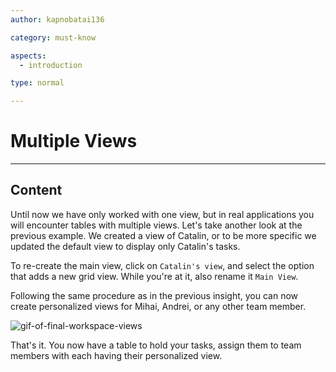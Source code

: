 ```yaml
---
author: kapnobatai136

category: must-know

aspects:
  - introduction

type: normal

---
```


# Multiple Views

---
## Content

Until now we have only worked with one view, but in real applications you will encounter tables with multiple views. Let's take another look at the previous example. We created a view of Catalin, or to be more specific we updated the default view to display only Catalin's tasks.

To re-create the main view, click on `Catalin's view`, and select the option that adds a new grid view. While you're at it, also rename it `Main View`.

Following the same procedure as in the previous insight, you can now create personalized views for Mihai, Andrei, or any other team member.

![gif-of-final-workspace-views](https://img.enkipro.com/aba82e702b8efa7f544573d36bac6577.gif)

That's it. You now have a table to hold your tasks, assign them to team members with each having their personalized view.